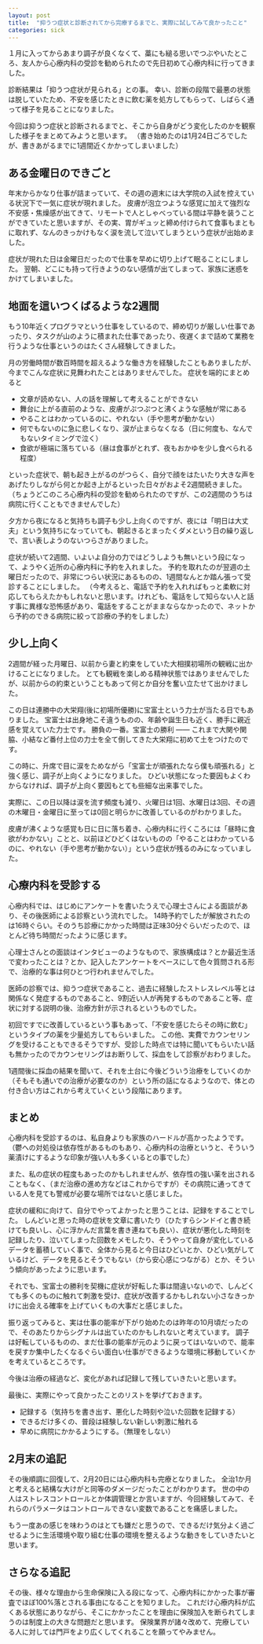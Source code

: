 ```yaml
---
layout: post
title:  "抑うつ症状と診断されてから完療するまでと、実際に試してみて良かったこと"
categories: sick
---
```

１月に入ってからあまり調子が良くなくて、藁にも縋る思いでつぶやいたところ、友人から心療内科の受診を勧められたので先日初めて心療内科に行ってきました。

診断結果は「抑うつ症状が見られる」との事。
幸い、診断の段階で最悪の状態は脱していたため、不安を感じたときに飲む薬を処方してもらって、しばらく通って様子を見ることになりました。

今回は抑うつ症状と診断されるまでと、そこから自身がどう変化したのかを観察した様子をまとめてみようと思います。
（書き始めたのは1月24日ごろでしたが、書きあがるまでに1週間近くかかってしまいました）

## ある金曜日のできごと

年末からかなり仕事が詰まっていて、その週の週末には大学院の入試を控えている状況下で一気に症状が現れました。
皮膚が泡立つような感覚に加えて強烈な不安感・焦燥感が出てきて、リモートで人としゃべっている間は平静を装うことができていたと思いますが、その実、胃がギュッと締め付けられて食事もまともに取れず、なんのきっかけもなく涙を流して泣いてしまうという症状が出始めました。

症状が現れた日は金曜日だったので仕事を早めに切り上げて眠ることにしました。
翌朝、どこにも持って行きようのない感情が出てしまって、家族に迷惑をかけてしまいました。

## 地面を這いつくばるような2週間

もう10年近くプログラマという仕事をしているので、締め切りが厳しい仕事であったり、タスクが山のように積まれた仕事であったり、夜遅くまで詰めて業務を行うような仕事というのはたくさん経験してきました。

月の労働時間が数百時間を超えるような働き方を経験したこともありましたが、今までこんな症状に見舞われたことはありませんでした。
症状を端的にまとめると

- 文章が読めない、人の話を理解して考えることができない
- 舞台に上がる直前のような、皮膚がぷつぷつと沸くような感触が常にある
- やることはわかっているのに、やれない（手や思考が動かない）
- 何でもないのに急に悲しくなり、涙が止まらなくなる（日に何度も、なんでもないタイミングで泣く）
- 食欲が極端に落ちている（昼は食事がとれず、夜もおかゆを少し食べられる程度）

といった症状で、朝も起き上がるのがつらく、自分で顔をはたいたり大きな声をあげたりしながら何とか起き上がるといった日々がおよそ2週間続きました。
（ちょうどこのころ心療内科の受診を勧められたのですが、この2週間のうちは病院に行くこともできませんでした）

夕方から夜になると気持ちも調子も少し上向くのですが、夜には「明日は大丈夫」という気持ちになっていても、朝起きるとまったくダメという日の繰り返しで、言い表しようのないつらさがありました。

症状が続いて2週間、いよいよ自分の力ではどうしようも無いという段になって、ようやく近所の心療内科に予約を入れました。
予約を取れたのが翌週の土曜日だったので、非常につらい状況にあるものの、1週間なんとか踏ん張って受診することにしました。
（今考えると、電話で予約を入れればもっと柔軟に対応してもらえたかもしれないと思います。けれども、電話をして知らない人と話す事に異様な恐怖感があり、電話をすることがままならなかったので、ネットから予約のできる病院に絞って診療の予約をしました）

## 少し上向く

2週間が経った月曜日、以前から妻と約束をしていた大相撲初場所の観戦に出かけることになりました。
とても観戦を楽しめる精神状態ではありませんでしたが、以前からの約束ということもあって何とか自分を奮い立たせて出かけました。

この日は連勝中の大栄翔(後に初場所優勝)に宝富士という力士が当たる日でもありました。
宝富士は出身地こそ違うものの、年齢や誕生日も近く、勝手に親近感を覚えていた力士です。
勝負の一番。宝富士の勝利 ―― これまで大関や関脇、小結など番付上位の力士を全て倒してきた大栄翔に初めて土をつけたのです。

この時に、升席で目に涙をためながら「宝富士が頑張れたなら僕も頑張れる」と強く感じ、調子が上向くようになりました。
ひどい状態になった要因もよくわからなければ、調子が上向く要因もとても些細な出来事でした。

実際に、この日以降は涙を流す頻度も減り、火曜日は1回、水曜日は3回、その週の木曜日・金曜日に至っては0回と明らかに改善しているのがわかりました。

皮膚が沸くような感覚も日に日に落ち着き、心療内科に行くころには「昼時に食欲がわかない」ことと、以前ほどひどくはないものの「やることはわかっているのに、やれない（手や思考が動かない）」という症状が残るのみになっていました。

## 心療内科を受診する

心療内科では、はじめにアンケートを書いたうえで心理士さんによる面談があり、その後医師による診察という流れでした。
14時予約でしたが解放されたのは16時ぐらい。そのうち診療にかかった時間は正味30分ぐらいだったので、ほとんど待ち時間だったように感じます。

心理士さんとの面談はインタビューのようなもので、家族構成は？とか最近生活で変わったことは？とか、記入したアンケートをベースにして色々質問される形で、治療的な事は何ひとつ行われませんでした。

医師の診察では、抑うつ症状であること、過去に経験したストレスレベル等とは関係なく発症するものであること、9割近い人が再発するものであること等、症状に対する説明の後、治療方針が示されるというものでした。

初回ですでに改善しているという事もあって、「不安を感じたらその時に飲む」というタイプの薬を少量処方してもらいました。
この他、実費でカウンセリングを受けることもできるそうですが、受診した時点では特に聞いてもらいたい話も無かったのでカウンセリングはお断りして、採血をして診察がおわりました。

1週間後に採血の結果を聞いて、それを土台に今後どういう治療をしていくのか（そもそも通いでの治療が必要なのか）という所の話になるようなので、体との付き合い方はこれから考えていくという段階にあります。

## まとめ

心療内科を受診するのは、私自身よりも家族のハードルが高かったようです。（鬱への対処役は依存性があるものもあり、心療内科の治療というと、そういう薬漬けにするような印象が強い人も多くいるとの事でした）

また、私の症状の程度もあったのかもしれませんが、依存性の強い薬を出されることもなく、（まだ治療の進め方などはこれからですが）その病院に通ってきている人を見ても警戒が必要な場所ではないと感じました。

症状の緩和に向けて、自分でやってよかったと思うことは、記録をすることでした。
しんどいと思った時の症状を文章に書いたり（ひたすらシンドイと書き続けても良いし、心に浮かんだ言葉を書き連ねても良い）、症状が悪化した時刻を記録したり、泣いてしまった回数をメモしたり、そうやって自身が変化しているデータを蓄積していく事で、全体から見ると今日はひどいとか、ひどい気がしているけど、データを見るとそうでもない（から安心感につながる）とか、そういう傾向があったように思います。

それでも、宝富士の勝利を契機に症状が好転した事は間違いないので、しんどくても多くのものに触れて刺激を受け、症状が改善するかもしれない小さなきっかけに出会える確率を上げていくもの大事だと感じました。

振り返ってみると、実は仕事の能率が下がり始めたのは昨年の10月頃だったので、そのあたりからシグナルは出ていたのかもしれないと考えています。
調子は好転しているものの、まだ仕事の能率が元のように戻ってはいないので、能率を戻すか集中したくなるぐらい面白い仕事ができるような環境に移動していくかを考えているところです。

今後は治療の経過など、変化があれば記録して残していきたいと思います。

最後に、実際にやって良かったことのリストを挙げておきます。

- 記録する（気持ちを書き出す、悪化した時刻や泣いた回数を記録する）
- できるだけ多くの、普段は経験しない新しい刺激に触れる
- 早めに病院にかかるようにする。（無理をしない）

## 2月末の追記

その後順調に回復して、2月20日には心療内科も完療となりました。
全治1か月と考えると結構な大けがと同等のダメージだったことがわかります。
世の中の人はストレスコントロールとか体調管理とか言いますが、今回経験してみて、それらのパラメータはコントロールできない変数であることを痛感しました。

もう一度あの感じを味わうのはとても嫌だと思うので、できるだけ気分よく過ごせるように生活環境や取り組む仕事の環境を整えるような動きをしていきたいと思います。

## さらなる追記

その後、様々な理由から生命保険に入る段になって、心療内科にかかった事が審査でほぼ100%落とされる事由になることを知りました。
これだけ心療内科が広くある状態にありながら、そこにかかったことを理由に保険加入を断られてしまうのは制度上の大きな問題だと思います。
保険業界が諸々改めて、完療している人に対しては門戸をより広くしてくれることを願ってやみません。
